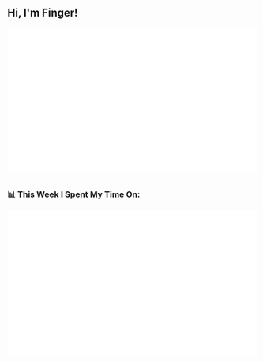 <h2> Hi, I'm Finger!</h2>

<img align="right" src="https://raw.githubusercontent.com/spianmo/github-stats/master/generated/overview.svg#gh-light-mode-only">

<!-- <img align="right" height="160em" src="https://github-readme-stats-eight-theta.vercel.app/api/top-langs/?username=spianmo&layout=compact&langs_count=8&theme=algolia"/>	 -->
	
```go
package main

type Me struct {
	Name   string
	Job    string
	Code   string
	Skills string
}

func main() {
	me := &Me{
		Name:   "Finger",
		Job:    "Client-side Engineer",
		Code:   "Java, Kotlin, C#, Rust and C++ and Others",
		Skills: "Android, Security, Cross-platform client, NLP, CV, ASR ^o^",
	}
	_ = me
}
```


<h3>📊 This Week I Spent My Time On:</h3>
<img align='right' src="https://raw.githubusercontent.com/spianmo/github-stats/master/generated/languages.svg#gh-light-mode-only">

<!--START_SECTION:waka-->

```txt
TypeScript                     16 hrs 32 mins  ███████████████▓░░░░░░░░░   62.27 %
Kotlin                         4 hrs 47 mins   ████▓░░░░░░░░░░░░░░░░░░░░   18.05 %
CSS                            3 hrs 19 mins   ███░░░░░░░░░░░░░░░░░░░░░░   12.52 %
Java                           45 mins         ▓░░░░░░░░░░░░░░░░░░░░░░░░   02.84 %
XML                            13 mins         ▒░░░░░░░░░░░░░░░░░░░░░░░░   00.84 %
```

<!--END_SECTION:waka-->

